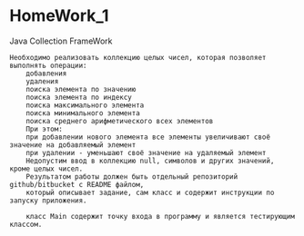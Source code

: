 # HomeWork_1
Java Collection FrameWork
 
    Необходимо реализовать коллекцию целых чисел, которая позволяет выполнять операции:
        добавления
        удаления
        поиска элемента по значению
        поиска элемента по индексу
        поиска максимального элемента
        поиска минимального элемента
        поиска среднего арифметического всех элементов
        При этом:
        при добавлении нового элемента все элементы увеличивают своё значение на добавляемый элемент
        при удалении - уменьшают своё значение на удаляемый элемент
        Недопустим ввод в коллекцию null, символов и других значений, кроме целых чисел.
        Результатом работы должен быть отдельный репозиторий github/bitbucket с README файлом,
        который описывает задание, сам класс и содержит инструкции по запуску приложения.
        
        класс Main содержит точку входа в программу и является тестирующим классом.
